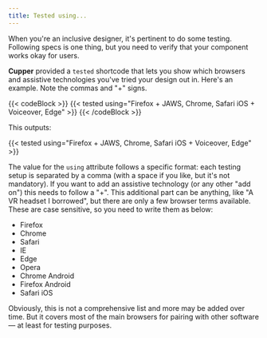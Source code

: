 ```yaml
---
title: Tested using...
---
```


When you're an inclusive designer, it's pertinent to do some testing. Following specs is one thing, but you need to verify that your component works okay for users.

**Cupper** provided a `tested` shortcode that lets you show which browsers and assistive technologies you've tried your design out in. Here's an example. Note the commas and "+" signs.

{{< codeBlock >}}
&#x7b;{< tested using="Firefox + JAWS, Chrome, Safari iOS + Voiceover, Edge" >}}
{{< /codeBlock >}}

This outputs:

{{< tested using="Firefox + JAWS, Chrome, Safari iOS + Voiceover, Edge" >}}

The value for the `using` attribute follows a specific format: each testing setup is separated by a comma (with a space if you like, but it's not mandatory). If you want to add an assistive technology (or any other "add on") this needs to follow a "+". This additional part can be anything, like "A VR headset I borrowed", but there are only a few browser terms available. These are case sensitive, so you need to write them as below:

* Firefox
* Chrome
* Safari
* IE
* Edge
* Opera
* Chrome Android
* Firefox Android
* Safari iOS

Obviously, this is not a comprehensive list and more may be added over time. But it covers most of the main browsers for pairing with other software — at least for testing purposes.

